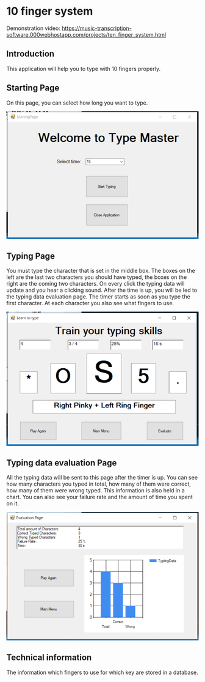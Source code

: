 # 10 finger system
Demonstration video: https://music-transcription-software.000webhostapp.com/projects/ten_finger_system.html
## Introduction
This application will help you to type with 10 fingers properly.
## Starting Page
On this page, you can select how long you want to type.  
  
![alt text](https://github.com/lulu98/learn-to-type-with-10-fingers/blob/master/StartingPage.PNG)
## Typing Page
You must type the character that is set in the middle box. The boxes on the left are the last two characters you should have typed, the boxes on the right are the coming two characters. On every click the typing data will update and you hear a clicking sound. After the time is up, you will be led to the typing data evaluation page. The timer starts as soon as you type the first character. At each character you also see what fingers to use.    
  
![alt text](https://github.com/lulu98/learn-to-type-with-10-fingers/blob/master/TypingPage.PNG)
## Typing data evaluation Page
All the typing data will be sent to this page after the timer is up. You can see how many characters you typed in total, how many of them were correct, how many of them were wrong typed. This information is also held in a chart. You can also see your failure rate and the amount of time you spent on it.  
  
![alt text](https://github.com/lulu98/learn-to-type-with-10-fingers/blob/master/TypingEvaluationPage.PNG)
## Technical information
The information which fingers to use for which key are stored in a database.
